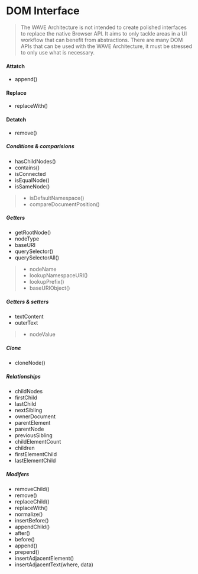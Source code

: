 DOM Interface 
=============

> The WAVE Architecture is not intended to create polished interfaces to replace the native Browser API. 
It aims to only tackle areas in a UI workflow that can benefit from abstractions. There are many DOM APIs 
that can be used with the WAVE Architecture, it must be stressed to only use what is necessary. 

#### Attatch 
- append()
#### Replace 
- replaceWith()
#### Detatch
- remove()





##### Conditions & comparisions  
- hasChildNodes()
- contains()
- isConnected
- isEqualNode()
- isSameNode()
>- isDefaultNamespace()
>- compareDocumentPosition()

##### Getters 
- getRootNode()
- nodeType
- baseURI
- querySelector()
- querySelectorAll()
>- nodeName
>- lookupNamespaceURI()
>- lookupPrefix()
>- baseURIObject()

##### Getters & setters 
- textContent
- outerText
>- nodeValue

##### Clone 
- cloneNode()

##### Relationships 
- childNodes
- firstChild
- lastChild
- nextSibling
- ownerDocument
- parentElement
- parentNode
- previousSibling
- childElementCount
- children
- firstElementChild
- lastElementChild

##### Modifers 
- removeChild()
- remove()
- replaceChild()
- replaceWith()
- normalize()
- insertBefore()
- appendChild()
- after()
- before()
- append()
- prepend()
- insertAdjacentElement()
- insertAdjacentText(where, data)
